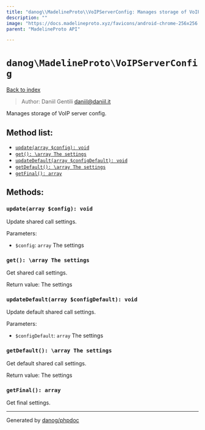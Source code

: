 ```yaml
---
title: "danog\\MadelineProto\\VoIPServerConfig: Manages storage of VoIP server config."
description: ""
image: "https://docs.madelineproto.xyz/favicons/android-chrome-256x256.png"
parent: "MadelineProto API"

---
```

# `danog\MadelineProto\VoIPServerConfig`
[Back to index](../../index.html)

> Author: Daniil Gentili <daniil@daniil.it>  
  

Manages storage of VoIP server config.  




## Method list:
* [`update(array $config): void`](#updatearray-config-void)
* [`get(): \array The settings`](#get-array-the-settings)
* [`updateDefault(array $configDefault): void`](#updatedefaultarray-configdefault-void)
* [`getDefault(): \array The settings`](#getdefault-array-the-settings)
* [`getFinal(): array`](#getfinal-array)

## Methods:
### `update(array $config): void`

Update shared call settings.


Parameters:

* `$config`: `array` The settings  



### `get(): \array The settings`

Get shared call settings.


Return value: The settings


### `updateDefault(array $configDefault): void`

Update default shared call settings.


Parameters:

* `$configDefault`: `array` The settings  



### `getDefault(): \array The settings`

Get default shared call settings.


Return value: The settings


### `getFinal(): array`

Get final settings.



---
Generated by [danog/phpdoc](https://phpdoc.daniil.it)
